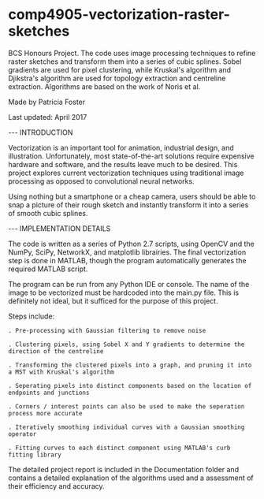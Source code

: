 # comp4905-vectorization-raster-sketches
BCS Honours Project. The code uses image processing techniques to refine raster sketches and transform them into a series of cubic splines. Sobel gradients are used for pixel clustering, while Kruskal's algorithm and Djikstra's algorithm are used for topology extraction and centreline extraction. Algorithms are based on the work of Noris et al.

Made by Patricia Foster

Last updated: April 2017

--- INTRODUCTION

Vectorization is an important tool for animation, industrial design, and illustration. Unfortunately, most state-of-the-art solutions require expensive hardware and software, and the results leave much to be desired. This project explores current vectorization techniques using traditional image processing as opposed to convolutional neural networks. 

Using nothing but a smartphone or a cheap camera, users should be able to snap a picture of their rough sketch and instantly transform it into a series of smooth cubic splines. 

--- IMPLEMENTATION DETAILS

The code is written as a series of Python 2.7 scripts, using OpenCV and the NumPy, SciPy, NetworkX, and matplotlib librairies. The final vectorization step is done in MATLAB, though the program automatically generates the required MATLAB script. 

The program can be run from any Python IDE or console. The name of the image to be vectorized must be hardcoded into the main.py file. This is definitely not ideal, but it sufficed for the purpose of this project. 

Steps include:

	. Pre-processing with Gaussian filtering to remove noise
	
	. Clustering pixels, using Sobel X and Y gradients to determine the direction of the centreline
	
	. Transforming the clustered pixels into a graph, and pruning it into a MST with Kruskal's algorithm
	
	. Seperating pixels into distinct components based on the location of endpoints and junctions
	
	. Corners / interest points can also be used to make the seperation process more accurate
	
	. Iteratively smoothing individual curves with a Gaussian smoothing operator
	
	. Fitting curves to each distinct component using MATLAB's curb fitting library

The detailed project report is included in the Documentation folder and contains a detailed explanation of the algorithms used and a assessment of their efficiency and accuracy. 
